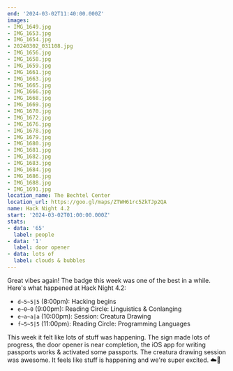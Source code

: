 ```yaml
---
end: '2024-03-02T11:40:00.000Z'
images:
- IMG_1649.jpg
- IMG_1653.jpg
- IMG_1654.jpg
- 20240302_031108.jpg
- IMG_1656.jpg
- IMG_1658.jpg
- IMG_1659.jpg
- IMG_1661.jpg
- IMG_1663.jpg
- IMG_1665.jpg
- IMG_1666.jpg
- IMG_1668.jpg
- IMG_1669.jpg
- IMG_1670.jpg
- IMG_1672.jpg
- IMG_1676.jpg
- IMG_1678.jpg
- IMG_1679.jpg
- IMG_1680.jpg
- IMG_1681.jpg
- IMG_1682.jpg
- IMG_1683.jpg
- IMG_1684.jpg
- IMG_1686.jpg
- IMG_1688.jpg
- IMG_1691.jpg
location_name: The Bechtel Center
location_url: https://goo.gl/maps/ZTWH61rc5ZkTJp2QA
name: Hack Night 4.2
start: '2024-03-02T01:00:00.000Z'
stats:
- data: '65'
  label: people
- data: '1'
  label: door opener
- data: lots of
  label: clouds & bubbles
---
```


Great vibes again! The badge this week was one of the best in a while. Here's what happened at Hack Night 4.2:

- `d~5~5|5` (8:00pm): Hacking begins
- `e~0~0` (9:00pm): Reading Circle: Linguistics & Conlanging
- `e~a~a|a` (10:00pm): Session: Creatura Drawing
- `f~5~5|5` (11:00pm): Reading Circle: Programming Languages

This week it felt like lots of stuff was happening. The sign made lots of progress, the door opener is near completion, the iOS app for writing passports works & activated some passports. The creatura drawing session was awesome. It feels like stuff is happening and we're super excited. ☁️🫧